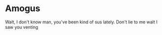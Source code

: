 # Amogus
Walt, I don't know man, you've been kind of sus lately.
Don't lie to me walt I saw you venting
